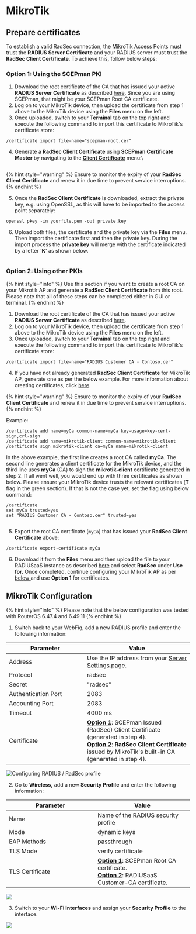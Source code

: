 # MikroTik

## Prepare certificates

To establish a valid RadSec connection, the MikroTik Access Points must trust the **RADIUS Server Certificate** and your RADIUS server must trust the **RadSec Client Certificate**.  To achieve this, follow below steps:

### Option 1: Using the SCEPman PKI

1. Download the root certificate of the CA that has issued your active **RADIUS Server Certificate** as described [here](../../../admin-portal/settings/settings-server.md#download). Since you are using SCEPman, that might be your SCEPman Root CA certfiicate.
2. Log on to your MikroTik device, then upload the certificate from step 1 above to the MikroTik device using the **Files** menu on the left.
3. Once uploaded, switch to your **Terminal** tab on the top right and execute the following command to import this certificate to MikroTik's certificate store:

```
/certificate import file-name="scepman-root.cer"
```

4.  Generate a **RadSec Client Certificate** using **SCEPman Certificate Master** by navigating to the [**Client Certificate**](https://docs.scepman.com/certificate-deployment/certificate-master/client-certificate-pkcs-12) menu:\


    <figure><img src="../../../.gitbook/assets/image (21).png" alt=""><figcaption></figcaption></figure>

{% hint style="warning" %}
Ensure to monitor the expiry of your **RadSec Client Certificate** and renew it in due time to prevent service interruptions.
{% endhint %}

5. Once the **RadSec Client Certificate** is downloaded, extract the private key, e.g. using OpenSSL, as this will have to be imported to the access point separately:&#x20;

```
openssl pkey -in yourfile.pem -out private.key
```

6. Upload both files, the certificate and the private key via the **Files** menu. Then import the certificate first and then the private key. During the import process the **private key** will merge with the certificate indicated by a letter '**K**' as shown below.&#x20;

<figure><img src="../../../.gitbook/assets/image (3) (1) (1).png" alt=""><figcaption></figcaption></figure>

### Option 2: Using other PKIs

{% hint style="info" %}
Use this section if you want to create a root CA on your Mikrotik AP and generate a **RadSec Client Certificate** from this root. Please note that all of these steps can be completed either in GUI or terminal.
{% endhint %}

1. Download the root certificate of the CA that has issued your active **RADIUS Server Certificate** as described [here](../../../admin-portal/settings/settings-server.md#download).
2. Log on to your MikroTik device, then upload the certificate from step 1 above to the MikroTik device using the **Files** menu on the left.
3. Once uploaded, switch to your **Terminal** tab on the top right and execute the following command to import this certificate to MikroTik's certificate store:

```
/certificate import file-name="RADIUS Customer CA - Contoso.cer"
```

4. If you have not already generated **RadSec Client Certificate** for MikroTik AP, generate one as per the below example. For more information about creating certificates, click [here](https://wiki.mikrotik.com/wiki/Manual:Create_Certificates).&#x20;

{% hint style="warning" %}
Ensure to monitor the expiry of your **RadSec Client Certificate** and renew it in due time to prevent service interruptions.
{% endhint %}

Example:&#x20;

```
/certificate add name=myCa common-name=myCa key-usage=key-cert-sign,crl-sign
/certificate add name=mikrotik-client common-name=mikrotik-client
/certificate sign mikrotik-client ca=myCa name=mikrotik-client
```

In the above example, the first line creates a root CA called **myCa**. The second line generates a client certificate for the MikroTik device, and the third line uses **myCa** (CA) to sign the **mikrotik-client** certificate generated in step 2. If all went well, you would end up with three certificates as shown below. Please ensure your MikroTik device trusts the relevant certificates (**T** flag in the green section). If that is not the case yet, set the flag using below command:

```
/certificate
set myCa trusted=yes
set "RADIUS Customer CA - Contoso.cer" trusted=yes
```

<figure><img src="../../../../.gitbook/assets/image (344).png" alt=""><figcaption></figcaption></figure>

5. Export the root CA certificate (`myCa`) that has issued your **RadSec Client Certificate** above:

```
/certificate export-certificate myCa
```

6. Download it from the **Files** menu and then upload the file to your RADIUSaaS instance as described [here](../../../admin-portal/settings/trusted-roots.md#add) and select **RadSec** under **Use for.** Once completed, continue configuring your MikroTik AP as per [below ](mikrotik.md#mikrotik-configuration)and use **Option 1** for certificates.

## MikroTik Configuration

{% hint style="info" %}
Please note that the below configuration was tested with RouterOS 6.47.4 and 6.49.11
{% endhint %}

1. Switch back to your WebFig, add a new RADIUS profile and enter the following information:

<table><thead><tr><th width="198">Parameter</th><th>Value</th></tr></thead><tbody><tr><td>Address</td><td>Use the IP address from your <a href="../../../admin-portal/settings/settings-server.md">Server Settings </a>page.</td></tr><tr><td>Protocol</td><td>radsec</td></tr><tr><td>Secret</td><td>"radsec"</td></tr><tr><td>Authentication Port</td><td>2083</td></tr><tr><td>Accounting Port</td><td>2083</td></tr><tr><td>Timeout</td><td>4000 ms</td></tr><tr><td>Certificate</td><td><a href="mikrotik.md#option-1-using-the-scepman-pki"><strong>Option 1</strong></a>: SCEPman Issued (RadSec) Client Certificate (generated in step 4).<br><a href="mikrotik.md#option-2-using-other-cas"><strong>Option 2</strong></a>: <strong>RadSec Client Certificate</strong> issued by MikroTik's built-in CA (generated in step 4).</td></tr></tbody></table>



![Configuring RADIUS / RadSec profile](../../../.gitbook/assets/2024-09-03_14h43_36.png)

2. Go to **Wireless,** add a new **Security Profile** and enter the following information:&#x20;

<table><thead><tr><th width="227">Parameter</th><th>Value</th></tr></thead><tbody><tr><td>Name</td><td>Name of the RADIUS security profile</td></tr><tr><td>Mode</td><td>dynamic keys</td></tr><tr><td>EAP Methods</td><td>passthrough</td></tr><tr><td>TLS Mode</td><td>verify certificate</td></tr><tr><td>TLS Certificate</td><td><a href="mikrotik.md#option-1-using-the-scepman-pki"><strong>Option 1</strong></a>: SCEPman Root CA certificate.<br><a href="mikrotik.md#option-2-using-other-cas"><strong>Option 2</strong></a>: RADIUSaaS Customer-CA certificate.</td></tr></tbody></table>

![](../../../.gitbook/assets/2025-08-28_12h39_32.png)

3. Switch to your **Wi-Fi Interfaces** and assign your **Security Profile** to the interface.

![](<../../../../.gitbook/assets/image (266).png>)
